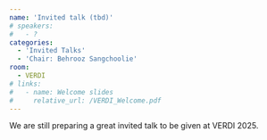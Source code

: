 ```yaml
---
name: 'Invited talk (tbd)'
# speakers:
#   - ?
categories:
  - 'Invited Talks'
  - 'Chair: Behrooz Sangchoolie'
room:
  - VERDI
# links:
#   - name: Welcome slides
#     relative_url: /VERDI_Welcome.pdf
---
```



We are still preparing a great invited talk to be given at VERDI 2025.
